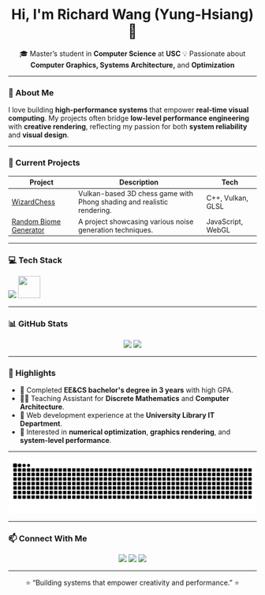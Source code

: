 <!-- Banner or header image -->
<!-- <p align="center">
  <img src="https://raw.githubusercontent.com/Richard080481/Richard080481/main/banner.png" alt="banner" width="80%">
</p> -->

<h1 align="center">Hi, I'm Richard Wang (Yung-Hsiang) 👋</h1>
<p align="center">
  🎓 Master’s student in <b>Computer Science</b> at <b>USC</b>
  💡 Passionate about <b>Computer Graphics, Systems Architecture,</b> and <b>Optimization</b>
</p>

---

### 🚀 About Me
I love building **high-performance systems** that empower **real-time visual computing**.
My projects often bridge **low-level performance engineering** with **creative rendering**,
reflecting my passion for both **system reliability** and **visual design**.

---

### 🧠 Current Projects
| Project | Description | Tech |
|----------|--------------|------|
|[WizardChess](https://github.com/Richard080481/WizardChess) | Vulkan-based 3D chess game with Phong shading and realistic rendering. | C++, Vulkan, GLSL |
|[Random Biome Generator](https://github.com/Richard080481/Random-Biome-Generator) | A project showcasing various noise generation techniques. | JavaScript, WebGL |

---

### 💻 Tech Stack
<p align="left">
  <img src="https://skillicons.dev/icons?i=c,cpp,python,java,html,css,js,react,git,linux,vscode,django,cmake,"/>
  <img src="https://cdn.jsdelivr.net/gh/devicons/devicon@latest/icons/vulkan/vulkan-original.svg" height="45px" width="45px"/>
</p>

---

### 📊 GitHub Stats
<p align="center">
  <img src="https://github-readme-stats.vercel.app/api?username=Richard080481&show_icons=true&theme=tokyonight" height="150"/>
  <img src="https://github-readme-stats.vercel.app/api/top-langs/?username=Richard080481&layout=compact&theme=tokyonight" height="150"/>
</p>

---

### 🌟 Highlights
- 🧩 Completed **EE&CS bachelor's degree in 3 years** with high GPA.
- 🧑‍🏫 Teaching Assistant for **Discrete Mathematics** and **Computer Architecture**.
- 💼 Web development experience at the **University Library IT Department**.
- 🧠 Interested in **numerical optimization**, **graphics rendering**, and **system-level performance**.

---

![Snake animation](https://github.com/Richard080481/Richard080481/blob/output/github-contribution-grid-snake-dark.svg)

---

### 📫 Connect With Me
<p align="center">
  <a href="mailto:yh.richard.wang@gmail.com"><img src="https://img.shields.io/badge/Email-D14836?style=for-the-badge&logo=gmail&logoColor=white"></a>
  <a href="https://www.linkedin.com/in/richardyhw/"><img src="https://img.shields.io/badge/LinkedIn-0077B5?style=for-the-badge&logo=linkedin&logoColor=white"></a>
  <a href="https://richard080481.github.io/"><img src="https://img.shields.io/badge/Portfolio-000000?style=for-the-badge&logo=githubpages&logoColor=white"></a>
</p>

---

<p align="center">
  ⭐️ “Building systems that empower creativity and performance.” ⭐️
</p>
